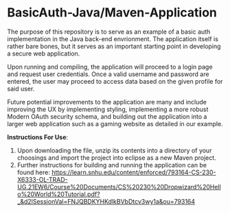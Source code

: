 # BasicAuth-Java/Maven-Application

The purpose of this repository is to serve as an example of a basic auth implementation in the Java back-end envrionment. The application itself is rather bare bones, but it serves as an important starting point in developing a secure web application. 

Upon running and compiling, the application will proceed to a login page and request user credentials. Once a valid username and password are entered, the user may proceed to access data based on the given profile for said user. 

Future potential improvements to the application are many and include improving the UX by implementing styling, implementing a more robust Modern OAuth security schema, and building out the application into a larger web application such as a gaming website as detailed in our example.

<b>Instructions For Use</b>:

1. Upon downloading the file, unzip its contents into a directory of your choosings and import the project into eclipse as a new Maven project. 
2. Further instructions for building and running the application can be found here:
    https://learn.snhu.edu/content/enforced/793164-CS-230-X6333-OL-TRAD-UG.21EW6/Course%20Documents/CS%20230%20Dropwizard%20Hello%20World%20Tutorial.pdf?_&d2lSessionVal=FNJQBDKYHKdlkBVbDtcv3wy1a&ou=793164
